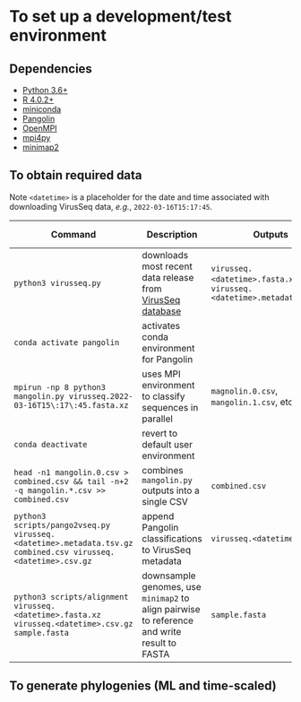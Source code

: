 # To set up a development/test environment

## Dependencies
* [Python 3.6+](https://www.python.org/downloads/)
* [R 4.0.2+](https://cran.r-project.org/)
* [miniconda](https://docs.conda.io/en/latest/miniconda.html)
* [Pangolin](https://github.com/cov-lineages/pangolin)
* [OpenMPI](https://www.open-mpi.org/)
* [mpi4py](https://mpi4py.readthedocs.io/en/stable/)
* [minimap2](https://github.com/lh3/minimap2)

## To obtain required data

Note `<datetime>` is a placeholder for the date and time associated with downloading VirusSeq data, *e.g.*, `2022-03-16T15:17:45`.

| Command | Description | Outputs | Expected time |
|---------|-------------|---------|---------------|
| `python3 virusseq.py` | downloads most recent data release from [VirusSeq database](https://virusseq-dataportal.ca/) | `virusseq.<datetime>.fasta.xz` and `virusseq.<datetime>.metadata.tsv.gz` | ~15 minutes |
| `conda activate pangolin` | activates conda environment for Pangolin | | fast |
| `mpirun -np 8 python3 mangolin.py virusseq.2022-03-16T15\:17\:45.fasta.xz` | uses MPI environment to classify sequences in parallel | `magnolin.0.csv`, `mangolin.1.csv`, etc. | ~30 minutes |
| `conda deactivate` | revert to default user environment | | fast |
| `head -n1 mangolin.0.csv > combined.csv && tail -n+2 -q mangolin.*.csv >> combined.csv` | combines `mangolin.py` outputs into a single CSV | `combined.csv` | fast |
| `python3 scripts/pango2vseq.py virusseq.<datetime>.metadata.tsv.gz combined.csv virusseq.<datetime>.csv.gz` | append Pangolin classifications to VirusSeq metadata | `virusseq.<datetime>.csv.gz` | 10 seconds |
| `python3 scripts/alignment virusseq.<datetime>.fasta.xz virusseq.<datetime>.csv.gz sample.fasta` | downsample genomes, use `minimap2` to align pairwise to reference and write result to FASTA | `sample.fasta` | ~2 minutes |

## To generate phylogenies (ML and time-scaled)

